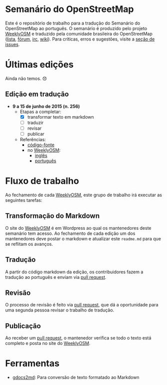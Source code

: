 # Semanário do OpenStreetMap

Este é o repositório de trabalho para a tradução do Semanário do OpenStreetMap ao português. O semanário é produzido pelo projeto [WeeklyOSM] e traduzido pela comunidade brasileira do OpenStreetMap ([lista], [fórum], [irc], [wiki]). Para críticas, erros e sugestões, visite a [seção de issues][issues].

# Últimas edições

Ainda não temos. :disappointed:

## Edição em tradução

* **9 a 15 de junho de 2015 (n. 256)**
  * Etapas a completar:
    * [x] transformar texto em markdown
    * [ ] traduzir
    * [ ] revisar
    * [ ] publicar
  * Referências:
    * [código-fonte](semanario-256.md)
    * no [WeeklyOSM]:
      * [inglês](http://www.weeklyosm.eu/archives/4205)
      * [português](http://www.weeklyosm.eu/pt/archives/4205)

# Fluxo de trabalho

Ao fechamento de cada [WeeklyOSM], este grupo de trabalho irá executar as seguintes tarefas:

## Transformação do Markdown

O site do [WeeklyOSM] é em Wordpress ao qual os mantenedores deste semanário tem acesso. Ao fechamento de cada edição um dos mantenedores deve postar o markdown e atualizar este `readme.md` para que se reflitam os avanços.

## Tradução

A partir do código markdown da edição, os contribuidores fazem a tradução ao português e enviam via [pull request].

## Revisão

O processo de revisão é feito via [pull request], que dá a oportunidade para uma segunda pessoa revisar o trabalho de tradução.

## Publicação

Ao receber um [pull request], o mantenedor verifica se todo o texto está completo e posta no site do [WeeklyOSM].

# Ferramentas

* [gdocs2md](https://github.com/mangini/gdocs2md): Para conversão de texto formatado ao Markdown


[WeeklyOSM]: weeklyosm.eu
[pull request]: https://help.github.com/articles/using-pull-requests
[lista]: https://lists.openstreetmap.org/listinfo/talk-br
[fórum]: http://forum.openstreetmap.org/viewforum.php?id=74
[irc]: https://scrollback.io/osm-brasil
[wiki]: wiki.openstreetmap.org/wiki/WikiProject_Brazil
[issues]: https://github.com/OSMBrasil/semanario/issues
